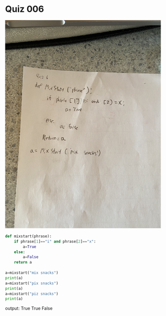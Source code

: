 # Quiz 006

![](quiz006.JPG)

```.py
def mixstart(phrase):
    if phrase[1]=="i" and phrase[2]=="x":
        a=True
    else:
        a=False
    return a

a=mixstart("mix snacks")
print(a)
a=mixstart("pix snacks")
print(a)
a=mixstart("piz snacks")
print(a)
```

output:
True
True
False
